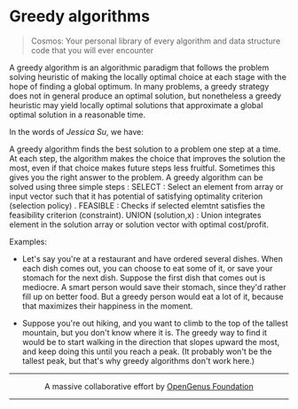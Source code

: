 # Greedy algorithms
> Cosmos: Your personal library of every algorithm and data structure code that you will ever encounter

A greedy algorithm is an algorithmic paradigm that follows the problem solving heuristic of making the locally optimal choice at each stage with the hope of finding a global optimum. In many problems, a greedy strategy does not in general produce an optimal solution, but nonetheless a greedy heuristic may yield locally optimal solutions that approximate a global optimal solution in a reasonable time.

In the words of _Jessica Su_, we have:

A greedy algorithm finds the best solution to a problem one step at a time.  At each step, the algorithm makes the choice that improves the solution the most, even if that choice makes future steps less fruitful.  Sometimes this gives you the right answer to the problem.
A greedy algorithm can be solved using three simple steps :
SELECT : Select an element from array or input vector such that it has potential of satisfying optimality criterion (selection policy) .
FEASIBLE : Checks if selected elemtnt satisfies the feasibility criterion (constraint).
UNION (solution,x) : Union integrates element in the solution array or solution vector with optimal cost/profit.

Examples:
* Let's say you're at a restaurant and have ordered several dishes.  When each dish comes out, you can choose to eat some of it, or save your stomach for the next dish.
Suppose the first dish that comes out is mediocre.  A smart person would save their stomach, since they'd rather fill up on better food.  But a greedy person would eat a lot of it, because that maximizes their happiness in the moment.

* Suppose you're out hiking, and you want to climb to the top of the tallest mountain, but you don't know where it is.  The greedy way to find it would be to start walking in the direction that slopes upward the most, and keep doing this until you reach a peak.  (It probably won't be the tallest peak, but that's why greedy algorithms don't work here.)

---

<p align="center">
	A massive collaborative effort by <a href="https://github.com/OpenGenus/cosmos">OpenGenus Foundation</a> 
</p>

---
